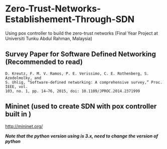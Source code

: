 # Zero-Trust-Networks-Establishement-Through-SDN
Using pox controller to build the zero-trust networks (Final Year Project at Universiti Tunku Abdul Rahman, Malaysia)

## Survey Paper for Software Defined Networking (Recommended to read)
```
D. Kreutz, F. M. V. Ramos, P. E. Verissimo, C. E. Rothenberg, S. Azodolmolky, and 
S. Uhlig, “Software-defined networking: A comprehensive survey,” Proc. IEEE, vol. 
103, no. 1, pp. 14–76, 2015, doi: 10.1109/JPROC.2014.2371999 
```

## Mininet (used to create SDN with pox controller built in )
http://mininet.org/


***Note that the python version using is 3.x, need to change the version of python***